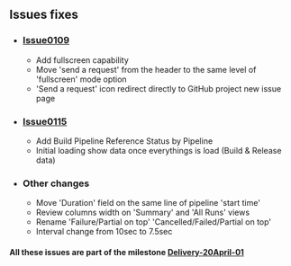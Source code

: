 ## Issues fixes

- ### [Issue0109](https://github.com/expertasolutions/VstsDashboard/Delivery-20April-01/issues/109)
  - Add fullscreen capability
  - Move 'send a request' from the header to the same level of 'fullscreen' mode option
  - 'Send a request' icon redirect directly to GitHub project new issue page

- ### [Issue0115](https://github.com/expertasolutions/VstsDashboard/Delivery-20April-01/issues/115)
  - Add Build Pipeline Reference Status by Pipeline
  - Initial loading show data once everythings is load (Build & Release data)

- ### Other changes
  - Move 'Duration' field on the same line of pipeline 'start time'
  - Review columns width on 'Summary' and 'All Runs' views
  - Rename 'Failure/Partial on top' 'Cancelled/Failed/Partial on top'
  - Interval change from 10sec to 7.5sec

#### All these issues are part of the milestone [Delivery-20April-01](https://github.com/expertasolutions/VstsDashboard/milestone/2)